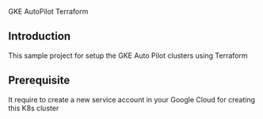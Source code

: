 GKE AutoPilot Terraform

## Introduction
This sample project for setup the GKE Auto Pilot clusters using Terraform

## Prerequisite
It require to create a new service account in your Google Cloud for creating this K8s cluster